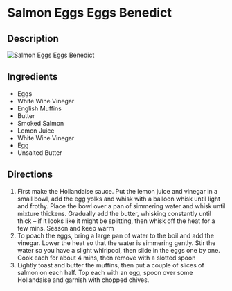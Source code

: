 # Salmon Eggs Eggs Benedict

## Description
![Salmon Eggs Eggs Benedict](https://www.themealdb.com/images/media/meals/1550440197.jpg "Salmon Eggs Eggs Benedict")

## Ingredients
- Eggs
- White Wine Vinegar
- English Muffins
- Butter
- Smoked Salmon
- Lemon Juice
- White Wine Vinegar
- Egg
- Unsalted Butter

## Directions
1. First make the Hollandaise sauce. Put the lemon juice and vinegar in a small bowl, add the egg yolks and whisk with a balloon whisk until light and frothy. Place the bowl over a pan of simmering water and whisk until mixture thickens. Gradually add the butter, whisking constantly until thick – if it looks like it might be splitting, then whisk off the heat for a few mins. Season and keep warm
2. To poach the eggs, bring a large pan of water to the boil and add the vinegar. Lower the heat so that the water is simmering gently. Stir the water so you have a slight whirlpool, then slide in the eggs one by one. Cook each for about 4 mins, then remove with a slotted spoon
3. Lightly toast and butter the muffins, then put a couple of slices of salmon on each half. Top each with an egg, spoon over some Hollandaise and garnish with chopped chives.
